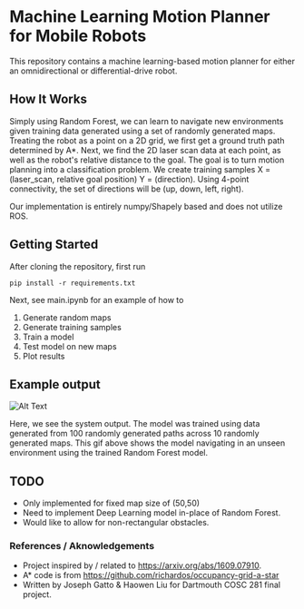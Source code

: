 # Machine Learning Motion Planner for Mobile Robots

This repository contains a machine learning-based motion planner for either an omnidirectional or differential-drive robot. 

## How It Works 

Simply using Random Forest, we can learn to navigate new environments given training data generated using a set of randomly generated maps. Treating the robot as a point on a 2D grid, we first get a ground truth path determined by A*. Next, we find the 2D laser scan data at each point, as well as the robot's relative distance to the goal. The goal is to turn motion planning into a classification problem. We create training samples X = (laser_scan, relative goal position) Y = (direction). Using 4-point connectivity, the set of directions will be (up, down, left, right). 

Our implementation is entirely numpy/Shapely based and does not utilize ROS. 

## Getting Started 

After cloning the repository, first run 

```
pip install -r requirements.txt
```

Next, see main.ipynb for an example of how to 

1) Generate random maps
2) Generate training samples
3) Train a model
4) Test model on new maps 
5) Plot results

## Example output

![Alt Text](https://github.com/JosephGatto/ML_Motion_Planner/blob/main/images/out.gif)

Here, we see the system output. The model was trained using data generated from 100 randomly generated paths across 10 randomly generated maps. This gif above shows the model navigating in an unseen environment using the trained Random Forest model. 

## TODO
- Only implemented for fixed map size of (50,50) 
- Need to implement Deep Learning model in-place of Random Forest. 
- Would like to allow for non-rectangular obstacles. 

### References / Aknowledgements 
- Project inspired by / related to https://arxiv.org/abs/1609.07910. 
- A* code is from https://github.com/richardos/occupancy-grid-a-star 
- Written by Joseph Gatto & Haowen Liu for Dartmouth COSC 281 final project. 
